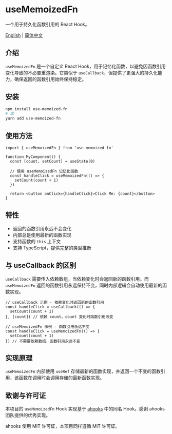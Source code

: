 # useMemoizedFn

一个用于持久化函数引用的 React Hook。

[English](./README.md) | [简体中文](./README.zh-CN.md)

## 介绍

`useMemoizedFn` 是一个自定义 React Hook，用于记忆化函数，以避免因函数引用变化导致的不必要重渲染。它类似于 `useCallback`，但提供了更强大的持久化能力，确保返回的函数引用始终保持稳定。

## 安装

```bash
npm install use-memoized-fn
# 或
yarn add use-memoized-fn
```

## 使用方法

```tsx
import { useMemoizedFn } from 'use-memoized-fn'

function MyComponent() {
  const [count, setCount] = useState(0)

  // 使用 useMemoizedFn 记忆化函数
  const handleClick = useMemoizedFn(() => {
    setCount(count + 1)
  })

  return <button onClick={handleClick}>Click Me: {count}</button>
}
```

## 特性

- 返回的函数引用永远不会变化
- 内部总是使用最新的函数实现
- 支持函数的 `this` 上下文
- 支持 TypeScript，提供完整的类型推断

## 与 useCallback 的区别

`useCallback` 需要传入依赖数组，当依赖变化时会返回新的函数引用。而 `useMemoizedFn` 返回的函数引用永远保持不变，同时内部逻辑会自动使用最新的函数实现。

```tsx
// useCallback 示例 - 依赖变化时返回新的函数引用
const handleClick = useCallback(() => {
  setCount(count + 1)
}, [count]) // 依赖 count，count 变化时函数引用改变

// useMemoizedFn 示例 - 函数引用永远不变
const handleClick = useMemoizedFn(() => {
  setCount(count + 1)
}) // 不需要依赖数组，函数引用永远不变
```

## 实现原理

`useMemoizedFn` 内部使用 `useRef` 存储最新的函数实现，并返回一个不变的函数引用，该函数在调用时会调用存储的最新函数实现。

## 致谢与许可证

本项目的 `useMemoizedFn` Hook 实现基于 [ahooks](https://github.com/alibaba/hooks) 中的同名 Hook。感谢 ahooks 团队提供的优秀实现。

ahooks 使用 MIT 许可证，本项目同样遵循 MIT 许可证。